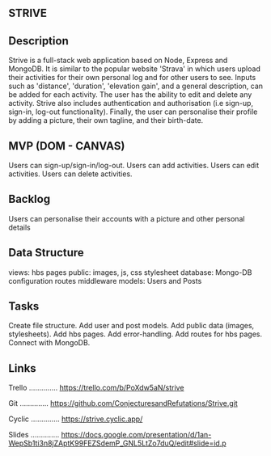 STRIVE
---------------

Description
---------------
Strive is a full-stack web application based on Node, Express and MongoDB. It is similar to the popular website 'Strava' in which users upload their activities for their own personal log and for other users to see. Inputs such as 'distance', 'duration', 'elevation gain', and a general description, can be added for each activity. The user has the ability to edit and delete any activity. Strive also includes authentication and authorisation (i.e sign-up, sign-in, log-out functionality). Finally, the user can personalise their profile by adding a picture, their own tagline, and their birth-date.

MVP (DOM - CANVAS)
----------------
Users can sign-up/sign-in/log-out.
Users can add activities.
Users can edit activities.
Users can delete activities.

Backlog
----------------
Users can personalise their accounts with a picture and other personal details

Data Structure
----------------
views: hbs pages
public: images, js, css stylesheet
database: Mongo-DB configuration
routes
middleware
models: Users and Posts

Tasks
---------------
Create file structure.
Add user and post models.
Add public data (images, stylesheets).
Add hbs pages.
Add error-handling.
Add routes for hbs pages.
Connect with MongoDB.

Links
---------------

Trello
..............
https://trello.com/b/PoXdw5aN/strive

Git
..............
https://github.com/ConjecturesandRefutations/Strive.git

Cyclic
..............
https://strive.cyclic.app/

Slides
..............
https://docs.google.com/presentation/d/1an-WepSb1ti3n8jZAptK99FEZSdemP_GNL5LtZo7duQ/edit#slide=id.p
